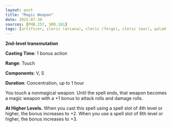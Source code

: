 ```yaml
---
layout: post
title: "Magic Weapon"
date: 2015-07-30
sources: [PHB.257, SRD.161]
tags: [artificer, cleric (arcana), cleric (forge), cleric (war), paladin, wizard, level2, transmutation]
---
```


**2nd-level transmutation**

**Casting Time**: 1 bonus action

**Range**: Touch

**Components**: V, S

**Duration**: Concentration, up to 1 hour

You touch a nonmagical weapon. Until the spell ends, that weapon becomes a magic weapon with a +1 bonus to attack rolls and damage rolls.

**At Higher Levels.** When you cast this spell using a spell slot of 4th level or higher, the bonus increases to +2. When you use a spell slot of 6th level or higher, the bonus increases to +3.
